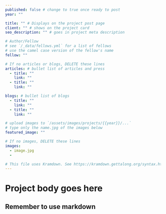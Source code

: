 ```yaml
---
published: false # change to true once ready to post
year: ""

title: "" # Displays on the project post page
client: "" # shows on the project card
seo_description: "" # goes in project meta description

# Author/Fellow
# see `/_data/fellows.yml` for a list of fellows
# use the camel case version of the fellow's name
fellow: ""

# If no articles or blogs, DELETE these lines
articles: # bullet list of articles and press
  - title: ""
    link: ""
  - title: ""
    link: ""

blogs: # bullet list of blogs
  - title: ""
    link: ""
  - title: ""
    link: ""

# upload images to `/assets/images/projects/{{year}}/...`
# type only the name.jpg of the images below
featured_image: ""

# If no images, DELETE these lines
images:
  - image.jpg
  - 

# This file uses Kramdown. See https://kramdown.gettalong.org/syntax.html for syntax
---
```


# Project body goes here
## Remember to use markdown
